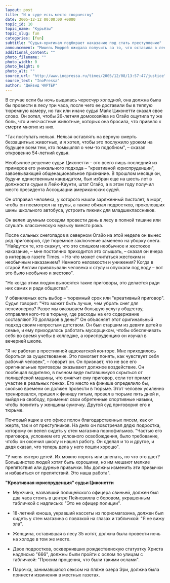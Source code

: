 ```yaml
---
layout: post
title: "И в суде есть место творчеству"
date: 2005-12-12 00:00:00 +0000
topic_id: 10
topic_name: "Курьёзы"
topic_slug: fun
categories: [fun]
subtitle: "Судья-оригинал подбирает наказание под стать преступлению"
announcement: "Мишель Мюррей ожидала получить за то, что оставила в лесу 35 котят, небольшой тюремный срок. Она никак не думала, что ее приговорят к ночи в глухом лесу."
additional_content: ""
photo_filename: ""
photo_width: 0
photo_height: 0
photo_alt: ""
source_url: "http://www.inopressa.ru/times/2005/12/08/13:57:47/justice"
source_text: "InoPressa"
author: "Дейвид ЧАРТЕР"
---
```

В случае если бы ночь выдалась чересчур холодной, она должна была бы провести в лесу три часа, после чего ее доставили бы в теплую тюремную камеру, но так или иначе судья Майк Циконетти сказал свое слово. Он хотел, чтобы 26-летняя домохозяйка из Огайо ощутила ту же боль, что и несчастные животные, которых она бросила, что привело к смерти многих из них.

"Так поступать нельзя. Нельзя оставлять на верную смерть беззащитных животных, и я хотел, чтобы это послужило уроком на будущее всем тем, кто помышлял о чем-то подобном", – сказал откровенно 54-летний судья.

Необычное решение судьи Циконетти – это всего лишь последний из примеров его уникального подхода – "креативной юриспруденции", завоевывающей общенациональное признание. В прошлом месяце он, будучи единственным кандидатом, был избран еще на шесть лет в должности судьи в Лейк-Каунти, штат Огайо, а в этом году получил место президента Ассоциации американских судей.

Он отправил человека, у которого нашли заряженный пистолет, в морг, чтобы он посмотрел на трупы, а также обязал подростков, проколовших шины школьного автобуса, устроить пикник для младшеклассников.

Он велел шумным соседям провести день в лесу в полной тишине или слушать классическую музыку вместо рока.

После сильных снегопадов в северном Огайо на этой неделе он вынес ряд приговоров, где тюремное заключение заменено на уборку снега. "Найдутся те, кто скажут, что это слишком необычное и жестокое наказание, – мне постоянно приходится это слышать, – сказал он вчера в интервью газете Times. – Но что может считаться жестоким и необычным наказанием? Немного неловкости и унижения? Когда в старой Англии привязывали человека к стулу и опускали под воду – вот это было необычно и жестоко".

"Но когда этим людям выносятся такие приговоры, это делается ради них самих и ради общества".

У обвиняемых есть выбор – тюремный срок или "креативный приговор". Судья говорит: "Что может быть лучше, чем убрать снег для пенсионеров? Разве мы оказываем большую услугу обществу, отправляя кого-то в тюрьму, где расходы на его содержание составляют 70 долларов в день?" Он объясняет этот оригинальный подход своим непростым детством. Он был старшим из девяти детей в семье, и ему приходилось работать мусорщиком, чтобы обеспечивать себя во время учебы в колледже, а юриспруденцию он изучал в вечерней школе.

"Я не работал в престижной адвокатской конторе. Мне приходилось бороться за существование. Это помогает понять, как чувствует себя рабочий человек", – говорит он. Он признает, что не все его оригинальные приговоры оказывают должное воздействие. Он пообещал водителю, в пьяном виде пытавшемуся скрыться от полицейской машины, что смягчит ему приговор, если тот примет участие в реальных гонках. Его место на финише определило бы, сколько времени он должен провести в тюрьме. Этот человек усиленно тренировался, пришел к финишу пятым, провел в тюрьме пять дней и, выйдя на свободу, применил свои обретенные спортивные навыки, чтобы похитить у женщины сумочку. Другой суд приговорил его к тюрьме.

Почтовый ящик в его офисе полон благодарственных писем, как от жертв, так и от преступников. На днях он повстречал дядю подростка, которому он велел сидеть у стен магазина порнофильмов. "Частью его приговора, условием его условного освобождения, было требование, чтобы он окончил школу и нашел работу. Он сделал и то и другое, и дядя сказал, что теперь дела у него пошли хорошо".

"У меня пятеро детей. Их можно пороть или шлепать, но что это даст? Большинство людей хотят быть хорошими, но им мешают мелкие препятствия или дурные привычки. Мы должны изменить эти привычки и избавиться от препятствий. Это наша работа".

<strong>"Креативная юриспруденция" судьи Циконетти</strong>

- Мужчина, назвавший полицейского офицера свиньей, должен был два часа стоять в центре Пейнсвилла с боровом, украшенным табличкой с надписью: "Это не офицер полиции".

- 18-летний юноша, укравший кассеты из порномагазина, должен был сидеть у стен магазина с повязкой на глазах и табличкой: "Я не вижу зла".

- Женщина, оставившая в лесу 35 котят, должна была провести ночь на холоде в том же месте.

- Двое подростков, осквернивших рождественскую статуэтку Христа надписью "666", должны были пройти с ослом по улицам с табличкой: "Просим прощения, что были такими ослами".

- Парочка, занимавшаяся сексом на пляже озера Эри, должна была принести извинения в местных газетах.
